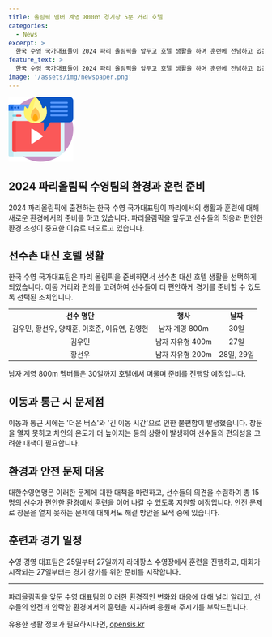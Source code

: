 ```yaml
---
title: 올림픽 멤버 계영 800ｍ 경기장 5분 거리 호텔
categories:
  - News
excerpt: >
  한국 수영 국가대표들이 2024 파리 올림픽을 앞두고 호텔 생활을 하며 훈련에 전념하고 있는 가운데, 버스 이동에 불편함을 겪고 있다. 황선우와 김우민은 버스 내 온도와 이동 시간 등을 지적하며 쾌적한 환경 요구를 제기했다. 한국 수영연맹은 선수들의 편의를 위해 호텔 생활을 지속하며, 대회를 향한 준비를 강화하고 있다. 남자 계영 멤버들은 30일까지 호텔에서 묵을 예정이며, 수영연맹은 최적의 환경을 제공하기로 했다. 황선우와 김우민을 비롯한 대한수영대표팀 선수들은 금메달을 향한 열망을 간직하고 있다.
feature_text: >
  한국 수영 국가대표들이 2024 파리 올림픽을 앞두고 호텔 생활을 하며 훈련에 전념하고 있는 가운데, 버스 이동에 불편함을 겪고 있다. 황선우와 김우민은 버스 내 온도와 이동 시간 등을 지적하며 쾌적한 환경 요구를 제기했다. 한국 수영연맹은 선수들의 편의를 위해 호텔 생활을 지속하며, 대회를 향한 준비를 강화하고 있다. 남자 계영 멤버들은 30일까지 호텔에서 묵을 예정이며, 수영연맹은 최적의 환경을 제공하기로 했다. 황선우와 김우민을 비롯한 대한수영대표팀 선수들은 금메달을 향한 열망을 간직하고 있다.
image: '/assets/img/newspaper.png'
---
```


<p><img src="/assets/img/news.png" alt="rentncar 속보" /></p>

<h2 data-ke-size="size26">2024 파리올림픽 수영팀의 환경과 훈련 준비</h2>

<p data-ke-size="size16">2024 파리올림픽에 출전하는 한국 수영 국가대표팀이 파리에서의 생활과 훈련에 대해 새로운 환경에서의 준비를 하고 있습니다. 파리올림픽을 앞두고 선수들의 적응과 편안한 환경 조성이 중요한 이슈로 떠오르고 있습니다. </p>

<h2 data-ke-size="size24">선수촌 대신 호텔 생활</h2>

<p data-ke-size="size16">한국 수영 국가대표팀은 파리 올림픽을 준비하면서 선수촌 대신 호텔 생활을 선택하게 되었습니다. 이동 거리와 편의를 고려하여 선수들이 더 편안하게 경기를 준비할 수 있도록 선택된 조치입니다.</p>

<table>
    <tr>
        <td style="text-align: center; height: 17px;"><b>선수 명단</b></td>
        <td style="text-align: center; height: 17px;"><b>행사</b></td>
        <td style="text-align: center; height: 17px;"><b>날짜</b></td>
    </tr>
    <tr>
        <td style="text-align: center; height: 17px;">김우민, 황선우, 양재훈, 이호준, 이유연, 김영현</td>
        <td style="text-align: center; height: 17px;">남자 계영 800m</td>
        <td style="text-align: center; height: 17px;">30일</td>
    </tr>
    <tr>
        <td style="text-align: center; height: 17px;">김우민</td>
        <td style="text-align: center; height: 17px;">남자 자유형 400m</td>
        <td style="text-align: center; height: 17px;">27일</td>
    </tr>
    <tr>
        <td style="text-align: center; height: 17px;">황선우</td>
        <td style="text-align: center; height: 17px;">남자 자유형 200m</td>
        <td style="text-align: center; height: 17px;">28일, 29일</td>
    </tr>
</table>

<p data-ke-size="size16">남자 계영 800m 멤버들은 30일까지 호텔에서 머물며 준비를 진행할 예정입니다.</p>

<h2 data-ke-size="size24">이동과 통근 시 문제점</h2>

<p data-ke-size="size16">이동과 통근 시에는 '더운 버스'와 '긴 이동 시간'으로 인한 불편함이 발생했습니다. 창문을 열지 못하고 차안의 온도가 더 높아지는 등의 상황이 발생하여 선수들의 편의성을 고려한 대책이 필요합니다.</p>

<h2 data-ke-size="size24">환경과 안전 문제 대응</h2>

<p data-ke-size="size16">대한수영연맹은 이러한 문제에 대한 대책을 마련하고, 선수들의 의견을 수렴하여 총 15명의 선수가 편안한 환경에서 훈련을 이어 나갈 수 있도록 지원할 예정입니다. 안전 문제로 창문을 열지 못하는 문제에 대해서도 해결 방안을 모색 중에 있습니다.</p>

<h2 data-ke-size="size24">훈련과 경기 일정</h2>

<p data-ke-size="size16">수영 경영 대표팀은 25일부터 27일까지 라데팡스 수영장에서 훈련을 진행하고, 대회가 시작되는 27일부터는 경기 참가를 위한 준비를 시작합니다.</p>

<hr>

<p data-ke-size="size16">파리올림픽을 앞둔 수영 대표팀의 이러한 환경적인 변화와 대응에 대해 널리 알리고, 선수들의 안전과 안락한 환경에서의 훈련을 지지하며 응원해 주시기를 부탁드립니다.</p>
유용한 생활 정보가 필요하시다면, <a href="https://opensis.kr" rel="dofollow">opensis.kr</a>


